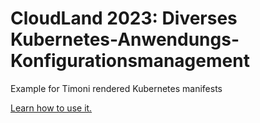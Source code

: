 # CloudLand 2023: Diverses Kubernetes-Anwendungs-Konfigurationsmanagement

Example for Timoni rendered Kubernetes manifests

[Learn how to use it.](https://github.com/heubeck/flux-kind-starter/blob/main/README.MD)
